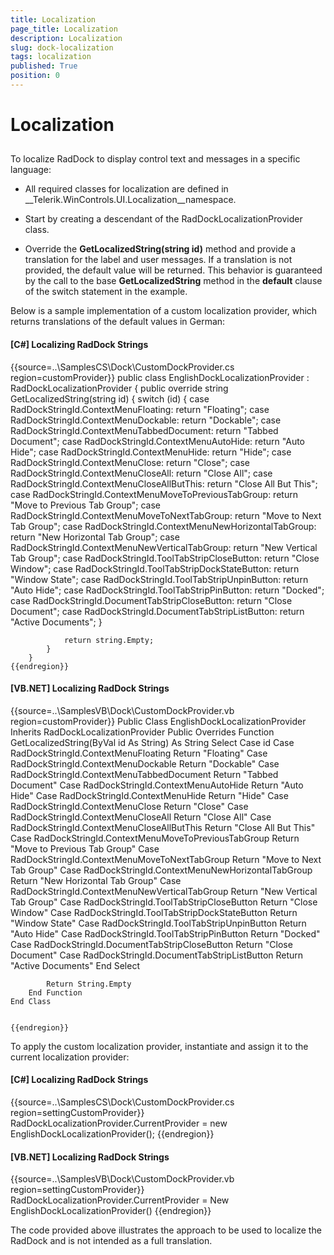 ```yaml
---
title: Localization
page_title: Localization
description: Localization
slug: dock-localization
tags: localization
published: True
position: 0
---
```


# Localization



## 

To localize RadDock to display control text and messages in a specific language:

* All required classes for localization are defined in __Telerik.WinControls.UI.Localization__namespace. 

* Start by creating a descendant of the RadDockLocalizationProvider class.    

* Override the __GetLocalizedString(string id)__ method and provide a translation for the label and user messages. If a translation is not provided, the default value will be returned. This behavior is guaranteed by the call to the base __GetLocalizedString__ method in the __default__ clause of the switch statement in the example. 

Below is a sample implementation of a custom localization provider, which returns translations of the default values in German:

#### __[C#] Localizing RadDock Strings__

{{source=..\SamplesCS\Dock\CustomDockProvider.cs region=customProvider}}
	    public class EnglishDockLocalizationProvider : RadDockLocalizationProvider
	    {
	        public override string GetLocalizedString(string id)
	        {
	            switch (id)
	            {
	                case RadDockStringId.ContextMenuFloating:
	                    return "Floating";
	                case RadDockStringId.ContextMenuDockable:
	                    return "Dockable";
	                case RadDockStringId.ContextMenuTabbedDocument:
	                    return "Tabbed Document";
	                case RadDockStringId.ContextMenuAutoHide:
	                    return "Auto Hide";
	                case RadDockStringId.ContextMenuHide:
	                    return "Hide";
	                case RadDockStringId.ContextMenuClose:
	                    return "Close";
	                case RadDockStringId.ContextMenuCloseAll:
	                    return "Close All";
	                case RadDockStringId.ContextMenuCloseAllButThis:
	                    return "Close All But This";
	                case RadDockStringId.ContextMenuMoveToPreviousTabGroup:
	                    return "Move to Previous Tab Group";
	                case RadDockStringId.ContextMenuMoveToNextTabGroup:
	                    return "Move to Next Tab Group";
	                case RadDockStringId.ContextMenuNewHorizontalTabGroup:
	                    return "New Horizontal Tab Group";
	                case RadDockStringId.ContextMenuNewVerticalTabGroup:
	                    return "New Vertical Tab Group";
	                case RadDockStringId.ToolTabStripCloseButton:
	                    return "Close Window";
	                case RadDockStringId.ToolTabStripDockStateButton:
	                    return "Window State";
	                case RadDockStringId.ToolTabStripUnpinButton:
	                    return "Auto Hide";
	                case RadDockStringId.ToolTabStripPinButton:
	                    return "Docked";
	                case RadDockStringId.DocumentTabStripCloseButton:
	                    return "Close Document";
	                case RadDockStringId.DocumentTabStripListButton:
	                    return "Active Documents";
	            }
	
	            return string.Empty;
	        }
	    }
	{{endregion}}



#### __[VB.NET] Localizing RadDock Strings__

{{source=..\SamplesVB\Dock\CustomDockProvider.vb region=customProvider}}
	Public Class EnglishDockLocalizationProvider
	    Inherits RadDockLocalizationProvider
	    Public Overrides Function GetLocalizedString(ByVal id As String) As String
	        Select Case id
	            Case RadDockStringId.ContextMenuFloating
	                Return "Floating"
	            Case RadDockStringId.ContextMenuDockable
	                Return "Dockable"
	            Case RadDockStringId.ContextMenuTabbedDocument
	                Return "Tabbed Document"
	            Case RadDockStringId.ContextMenuAutoHide
	                Return "Auto Hide"
	            Case RadDockStringId.ContextMenuHide
	                Return "Hide"
	            Case RadDockStringId.ContextMenuClose
	                Return "Close"
	            Case RadDockStringId.ContextMenuCloseAll
	                Return "Close All"
	            Case RadDockStringId.ContextMenuCloseAllButThis
	                Return "Close All But This"
	            Case RadDockStringId.ContextMenuMoveToPreviousTabGroup
	                Return "Move to Previous Tab Group"
	            Case RadDockStringId.ContextMenuMoveToNextTabGroup
	                Return "Move to Next Tab Group"
	            Case RadDockStringId.ContextMenuNewHorizontalTabGroup
	                Return "New Horizontal Tab Group"
	            Case RadDockStringId.ContextMenuNewVerticalTabGroup
	                Return "New Vertical Tab Group"
	            Case RadDockStringId.ToolTabStripCloseButton
	                Return "Close Window"
	            Case RadDockStringId.ToolTabStripDockStateButton
	                Return "Window State"
	            Case RadDockStringId.ToolTabStripUnpinButton
	                Return "Auto Hide"
	            Case RadDockStringId.ToolTabStripPinButton
	                Return "Docked"
	            Case RadDockStringId.DocumentTabStripCloseButton
	                Return "Close Document"
	            Case RadDockStringId.DocumentTabStripListButton
	                Return "Active Documents"
	        End Select
	
	        Return String.Empty
	    End Function
	End Class
	
	
	{{endregion}}



To apply the custom localization provider, instantiate and assign it to the current localization provider:

#### __[C#] Localizing RadDock Strings__

{{source=..\SamplesCS\Dock\CustomDockProvider.cs region=settingCustomProvider}}
	            RadDockLocalizationProvider.CurrentProvider = new EnglishDockLocalizationProvider();
	{{endregion}}



#### __[VB.NET] Localizing RadDock Strings__

{{source=..\SamplesVB\Dock\CustomDockProvider.vb region=settingCustomProvider}}
	        RadDockLocalizationProvider.CurrentProvider = New EnglishDockLocalizationProvider()
	{{endregion}}



The code provided above illustrates the approach to be used to localize the RadDock and is not intended as a full translation.

